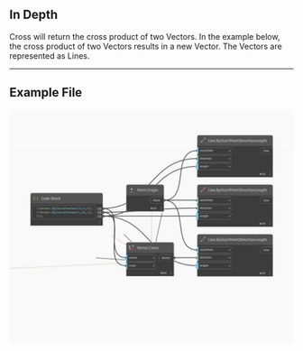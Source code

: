 ## In Depth
Cross will return the cross product of two Vectors. In the example below, the cross product of two Vectors results in a new Vector. The Vectors are represented as Lines.
___
## Example File

![Cross](./Autodesk.DesignScript.Geometry.Vector.Cross_img.jpg)

